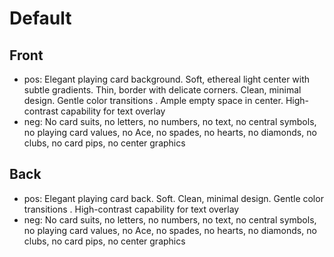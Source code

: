 # Default

## Front
- pos: Elegant playing card background. Soft, ethereal light center with subtle gradients. Thin,  border with delicate corners. Clean, minimal design. Gentle color transitions . Ample empty space in center. High-contrast capability for text overlay
- neg: No card suits, no letters, no numbers, no text, no central symbols, no playing card values, no Ace, no spades, no hearts, no diamonds, no clubs, no card pips, no center graphics

## Back
- pos: Elegant playing card back. Soft. Clean, minimal design. Gentle color transitions . High-contrast capability for text overlay
- neg: No card suits, no letters, no numbers, no text, no central symbols, no playing card values, no Ace, no spades, no hearts, no diamonds, no clubs, no card pips, no center graphics